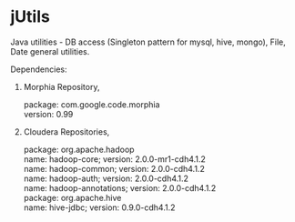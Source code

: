 jUtils
======

Java utilities - DB access (Singleton pattern for mysql, hive, mongo), File, Date general utilities.

Dependencies:

1.  Morphia Repository, 

       package: com.google.code.morphia  
       version: 0.99

2.  Cloudera Repositories, 

       package: org.apache.hadoop  
          name: hadoop-core; version: 2.0.0-mr1-cdh4.1.2  
          name: hadoop-common; version: 2.0.0-cdh4.1.2  
          name: hadoop-auth; version: 2.0.0-cdh4.1.2  
          name: hadoop-annotations; version: 2.0.0-cdh4.1.2  
       package: org.apache.hive  
          name: hive-jdbc; version: 0.9.0-cdh4.1.2  
